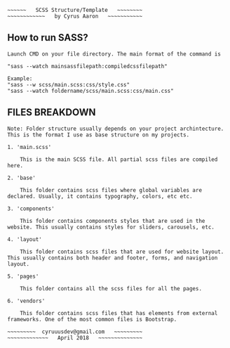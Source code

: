~~~~~~~~~~~~~~~~~~~~~~~~~~~~~~~~~~~~~~~~~~~
~~~~~~   SCSS Structure/Template   ~~~~~~~~
~~~~~~~~~~~~   by Cyrus Aaron   ~~~~~~~~~~~
~~~~~~~~~~~~~~~~~~~~~~~~~~~~~~~~~~~~~~~~~~~

## How to run SASS? ##

    Launch CMD on your file directory. The main format of the command is 

    "sass --watch mainsassfilepath:compiledcssfilepath"

    Example:
    "sass --w scss/main.scss:css/style.css"  
    "sass --watch foldername/scss/main.scss:css/main.css"



## FILES BREAKDOWN ##
    
    Note: Folder structure usually depends on your project archintecture. This is the format I use as base structure on my projects. 

    1. 'main.scss'

        This is the main SCSS file. All partial scss files are compiled here.

    2. 'base'

        This folder contains scss files where global variables are declared. Usually, it contains typography, colors, etc etc.

    3. 'components'

        This folder contains components styles that are used in the website. This usually contains styles for sliders, carousels, etc.

    4. 'layout'
    
        This folder contains scss files that are used for website layout. This usually contains both header and footer, forms, and navigation layout.

    5. 'pages'

        This folder contains all the scss files for all the pages. 

    6. 'vendors'

        This folder contains scss files that has elements from external frameworks. One of the most common files is Bootstrap.




~~~~~~~~~~~~~~~~~~~~~~~~~~~~~~~~~~~~~~~~~~~
~~~~~~~~~  cyruuusdev@gmail.com   ~~~~~~~~~
~~~~~~~~~~~~~   April 2018   ~~~~~~~~~~~~~~
~~~~~~~~~~~~~~~~~~~~~~~~~~~~~~~~~~~~~~~~~~~